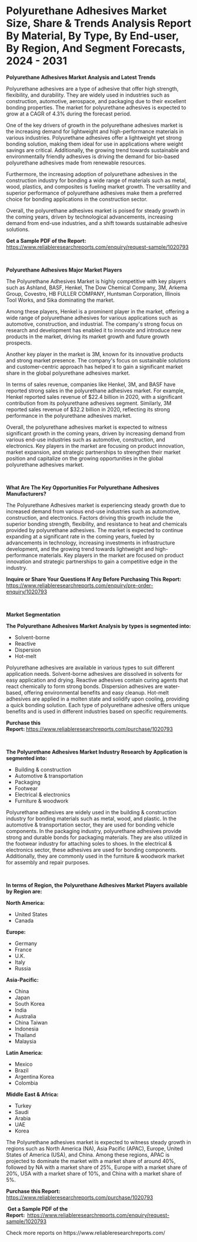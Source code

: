 <p><h1>Polyurethane Adhesives Market Size, Share & Trends Analysis Report By Material, By Type, By End-user, By Region, And Segment Forecasts, 2024 - 2031</h1></p><p><strong>Polyurethane Adhesives Market Analysis and Latest Trends</strong></p>
<p><p>Polyurethane adhesives are a type of adhesive that offer high strength, flexibility, and durability. They are widely used in industries such as construction, automotive, aerospace, and packaging due to their excellent bonding properties. The market for polyurethane adhesives is expected to grow at a CAGR of 4.3% during the forecast period.</p><p>One of the key drivers of growth in the polyurethane adhesives market is the increasing demand for lightweight and high-performance materials in various industries. Polyurethane adhesives offer a lightweight yet strong bonding solution, making them ideal for use in applications where weight savings are critical. Additionally, the growing trend towards sustainable and environmentally friendly adhesives is driving the demand for bio-based polyurethane adhesives made from renewable resources.</p><p>Furthermore, the increasing adoption of polyurethane adhesives in the construction industry for bonding a wide range of materials such as metal, wood, plastics, and composites is fueling market growth. The versatility and superior performance of polyurethane adhesives make them a preferred choice for bonding applications in the construction sector.</p><p>Overall, the polyurethane adhesives market is poised for steady growth in the coming years, driven by technological advancements, increasing demand from end-use industries, and a shift towards sustainable adhesive solutions.</p></p>
<p><strong>Get a Sample PDF of the Report:&nbsp;</strong> <a href="https://www.reliableresearchreports.com/enquiry/request-sample/1020793">https://www.reliableresearchreports.com/enquiry/request-sample/1020793</a></p>
<p>&nbsp;</p>
<p><strong>Polyurethane Adhesives Major Market Players</strong></p>
<p><p>The Polyurethane Adhesives Market is highly competitive with key players such as Ashland, BASF, Henkel, The Dow Chemical Company, 3M, Arkema Group, Covestro, HB FULLER COMPANY, Huntsman Corporation, Illinois Tool Works, and Sika dominating the market. </p><p>Among these players, Henkel is a prominent player in the market, offering a wide range of polyurethane adhesives for various applications such as automotive, construction, and industrial. The company's strong focus on research and development has enabled it to innovate and introduce new products in the market, driving its market growth and future growth prospects.</p><p>Another key player in the market is 3M, known for its innovative products and strong market presence. The company's focus on sustainable solutions and customer-centric approach has helped it to gain a significant market share in the global polyurethane adhesives market.</p><p>In terms of sales revenue, companies like Henkel, 3M, and BASF have reported strong sales in the polyurethane adhesives market. For example, Henkel reported sales revenue of $22.4 billion in 2020, with a significant contribution from its polyurethane adhesives segment. Similarly, 3M reported sales revenue of $32.2 billion in 2020, reflecting its strong performance in the polyurethane adhesives market.</p><p>Overall, the polyurethane adhesives market is expected to witness significant growth in the coming years, driven by increasing demand from various end-use industries such as automotive, construction, and electronics. Key players in the market are focusing on product innovation, market expansion, and strategic partnerships to strengthen their market position and capitalize on the growing opportunities in the global polyurethane adhesives market.</p></p>
<p>&nbsp;</p>
<p><strong>What Are The Key Opportunities For Polyurethane Adhesives Manufacturers?</strong></p>
<p><p>The Polyurethane Adhesives market is experiencing steady growth due to increased demand from various end-use industries such as automotive, construction, and electronics. Factors driving this growth include the superior bonding strength, flexibility, and resistance to heat and chemicals provided by polyurethane adhesives. The market is expected to continue expanding at a significant rate in the coming years, fueled by advancements in technology, increasing investments in infrastructure development, and the growing trend towards lightweight and high-performance materials. Key players in the market are focused on product innovation and strategic partnerships to gain a competitive edge in the industry.</p></p>
<p><strong>Inquire or Share Your Questions If Any Before Purchasing This Report:</strong> <a href="https://www.reliableresearchreports.com/enquiry/pre-order-enquiry/1020793">https://www.reliableresearchreports.com/enquiry/pre-order-enquiry/1020793</a></p>
<p>&nbsp;</p>
<p><strong>Market Segmentation</strong></p>
<p><strong>The Polyurethane Adhesives Market Analysis by types is segmented into:</strong></p>
<p><ul><li>Solvent-borne</li><li>Reactive</li><li>Dispersion</li><li>Hot-melt</li></ul></p>
<p><p>Polyurethane adhesives are available in various types to suit different application needs. Solvent-borne adhesives are dissolved in solvents for easy application and drying. Reactive adhesives contain curing agents that react chemically to form strong bonds. Dispersion adhesives are water-based, offering environmental benefits and easy cleanup. Hot-melt adhesives are applied in a molten state and solidify upon cooling, providing a quick bonding solution. Each type of polyurethane adhesive offers unique benefits and is used in different industries based on specific requirements.</p></p>
<p><strong>Purchase this Report:&nbsp;</strong><a href="https://www.reliableresearchreports.com/purchase/1020793">https://www.reliableresearchreports.com/purchase/1020793</a></p>
<p>&nbsp;</p>
<p><strong>The Polyurethane Adhesives Market Industry Research by Application is segmented into:</strong></p>
<p><ul><li>Building & construction</li><li>Automotive & transportation</li><li>Packaging</li><li>Footwear</li><li>Electrical & electronics</li><li>Furniture & woodwork</li></ul></p>
<p><p>Polyurethane adhesives are widely used in the building & construction industry for bonding materials such as metal, wood, and plastic. In the automotive & transportation sector, they are used for bonding vehicle components. In the packaging industry, polyurethane adhesives provide strong and durable bonds for packaging materials. They are also utilized in the footwear industry for attaching soles to shoes. In the electrical & electronics sector, these adhesives are used for bonding components. Additionally, they are commonly used in the furniture & woodwork market for assembly and repair purposes.</p></p>
<p>&nbsp;</p>
<p><strong>In terms of Region, the Polyurethane Adhesives Market Players available by Region are:</strong></p>
<p>
    <p> <strong> North America: </strong>
        <ul>
            <li>United States</li>
            <li>Canada</li>
        </ul>
        </p> 
    <p> <strong> Europe: </strong>
        <ul>
            <li>Germany</li>
            <li>France</li>
            <li>U.K.</li>
            <li>Italy</li>
            <li>Russia</li>
        </ul>
        </p> 
    <p> <strong> Asia-Pacific: </strong>
        <ul>
            <li>China</li>
            <li>Japan</li>
            <li>South Korea</li>
            <li>India</li>
            <li>Australia</li>
            <li>China Taiwan</li>
            <li>Indonesia</li>
            <li>Thailand</li>
            <li>Malaysia</li>
        </ul>
        </p> 
    <p> <strong> Latin America: </strong>
        <ul>
            <li>Mexico</li>
            <li>Brazil</li>
            <li>Argentina Korea</li>
            <li>Colombia</li>
        </ul>
        </p> 
    <p> <strong> Middle East & Africa: </strong>
        <ul>
            <li>Turkey</li>
            <li>Saudi</li>
            <li>Arabia</li>
            <li>UAE</li>
            <li>Korea</li>
        </ul>
    </p>
    </p>
<p><p>The Polyurethane adhesives market is expected to witness steady growth in regions such as North America (NA), Asia Pacific (APAC), Europe, United States of America (USA), and China. Among these regions, APAC is projected to dominate the market with a market share of around 40%, followed by NA with a market share of 25%, Europe with a market share of 20%, USA with a market share of 10%, and China with a market share of 5%.</p></p>
<p><strong>Purchase this Report: </strong><a href="https://www.reliableresearchreports.com/purchase/1020793">https://www.reliableresearchreports.com/purchase/1020793</a></p>
<p>&nbsp;<strong>Get a Sample PDF of the Report:&nbsp;&nbsp;</strong><a href="https://www.reliableresearchreports.com/enquiry/request-sample/1020793">https://www.reliableresearchreports.com/enquiry/request-sample/1020793</a></p>
<p><strong></strong></p>
<p>Check more reports on https://www.reliableresearchreports.com/</p>